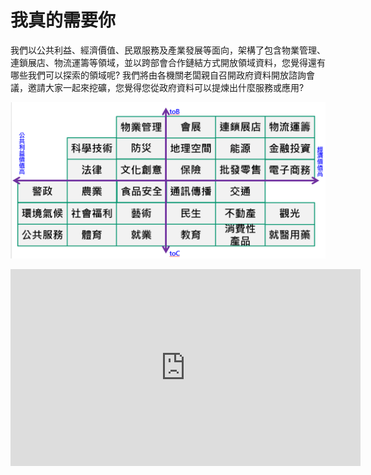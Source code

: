 # 我真的需要你

我們以公共利益、經濟價值、民眾服務及產業發展等面向，架構了包含物業管理、連鎖展店、物流運籌等領域，並以跨部會合作鏈結方式開放領域資料，您覺得還有哪些我們可以探索的領域呢?
我們將由各機關老闆親自召開政府資料開放諮詢會議，邀請大家一起來挖礦，您覺得您從政府資料可以提煉出什麼服務或應用? 

![](４４.png)
<iframe width="560" height="315" src="https://www.youtube.com/embed/pB32-0SotQE" frameborder="0" allowfullscreen></iframe>